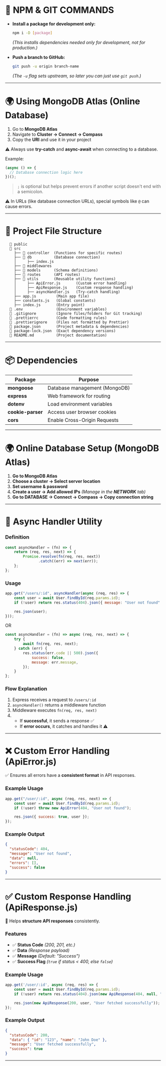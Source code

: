 # 📌 NPM & GIT COMMANDS

- **Install a package for development only:**  
  ```sh
  npm i -D [package]
  ```
  *(This installs dependencies needed only for development, not for production.)*

- **Push a branch to GitHub:**  
  ```sh
  git push -u origin branch-name
  ```
  *(The `-u` flag sets upstream, so later you can just use `git push`.)*

---

# 🌍 Using MongoDB Atlas (Online Database)

1. Go to **MongoDB Atlas**
2. Navigate to **Cluster → Connect → Compass**
3. Copy the **URI** and use it in your project

⚠️ Always use **try-catch** and **async-await** when connecting to a database.

Example:
```js
(async () => {
  // Database connection logic here
})();
```
> `;` is optional but helps prevent errors if another script doesn't end with a semicolon.

⚠️ In URLs (like database connection URLs), special symbols like `@` can cause errors.

---

# 📂 Project File Structure

```
  📁 public
  📁 src
    ├── 📁 controller  (Functions for specific routes)
    ├── 📁 db          (Database connection)
    │     ├── index.js
    ├── 📁 middlewares 
    ├── 📁 models      (Schema definitions)
    ├── 📁 routes      (API routes)
    ├── 📁 utils       (Reusable utility functions)
    │     ├── ApiError.js       (Custom error handling)
    │     ├── ApiResponse.js    (Custom response handling)
    │     ├── asyncHandler.js   (Try-catch handling)
    ├── app.js         (Main app file)
    ├── constants.js   (Global constants)
    ├── index.js       (Entry point)
  📄 .env               (Environment variables)
  📄 .gitignore         (Ignore files/folders for Git tracking)
  📄 .prettierrc        (Code formatting rules)
  📄 .prettierignore    (Files not formatted by Prettier)
  📄 package.json       (Project metadata & dependencies)
  📄 package-lock.json  (Exact dependency versions)
  📄 README.md          (Project documentation)
```

---


# 📦 Dependencies

| Package          | Purpose                       |
|------------------|--------------------------------|
| **mongoose**     | Database management (MongoDB)  |
| **express**      | Web framework for routing      |
| **dotenv**       | Load environment variables     |
| **cookie-parser**| Access user browser cookies    |
| **cors**         | Enable Cross-Origin Requests   |

---


# 🌍 Online Database Setup (MongoDB Atlas)

1. **Go to MongoDB Atlas**
2. **Choose a cluster → Select server location**
3. **Set username & password**
4. **Create a user → Add allowed IPs** *(Manage in the **NETWORK** tab)*
5. **Go to DATABASE → Connect → Compass → Copy connection string**

---

# 🔄 Async Handler Utility

### **Definition**
```js
const asyncHandler = (fn) => {
    return (req, res, next) => {  
        Promise.resolve(fn(req, res, next))  
               .catch((err) => next(err));
    };
};
```

### **Usage**
```js
app.get("/users/:id", asyncHandler(async (req, res) => {
    const user = await User.findById(req.params.id);
    if (!user) return res.status(404).json({ message: "User not found" });

    res.json(user);
}));
```
OR
```js
const asyncHandler = (fn) => async (req, res, next) => {
    try {
        await fn(req, res, next);
    } catch (err) {
        res.status(err.code || 500).json({
            success: false,
            message: err.message,
        });
    }
};
```

### **Flow Explanation**
1. Express receives a request to `/users/:id`
2. `asyncHandler()` returns a middleware function
3. Middleware executes `fn(req, res, next)`
4. - If **successful**, it sends a response ✅
   - If **error occurs**, it catches and handles it ⚠️

---

# ❌ Custom Error Handling (ApiError.js)

✅ Ensures all errors have a **consistent format** in API responses.

### **Example Usage**
```js
app.get("/user/:id", async (req, res, next) => {
    const user = await User.findById(req.params.id);
    if (!user) throw new ApiError(404, "User not found");

    res.json({ success: true, user });
});
```
### **Example Output**
```json
{
  "statusCode": 404,
  "message": "User not found",
  "data": null,
  "errors": [],
  "success": false
}
```

---

# ✅ Custom Response Handling (ApiResponse.js)

📌 Helps **structure API responses** consistently.

### **Features**
- ✅ **Status Code** *(200, 201, etc.)*
- ✅ **Data** *(Response payload)*
- ✅ **Message** *(Default: "Success")*
- ✅ **Success Flag** *(`true` if status < 400, else `false`)*

### **Example Usage**
```js
app.get('/user/:id', async (req, res) => {
    const user = await User.findById(req.params.id);
    if (!user) return res.status(404).json(new ApiResponse(404, null, "User not found"));

    res.json(new ApiResponse(200, user, "User fetched successfully"));
});
```
### **Example Output**
```json
{
  "statusCode": 200,
  "data": { "id": "123", "name": "John Doe" },
  "message": "User fetched successfully",
  "success": true
}
```
---
